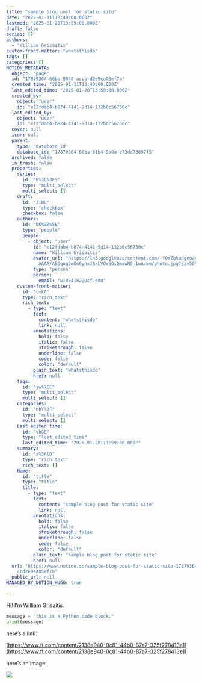 ```yaml
---
title: "sample blog post for static site"
date: "2025-01-11T18:40:00.000Z"
lastmod: "2025-01-28T13:59:00.000Z"
draft: false
series: []
authors:
  - "William Grisaitis"
custom-front-matter: "whatsthisdo"
tags: []
categories: []
NOTION_METADATA:
  object: "page"
  id: "17879364-66ba-8048-accb-d2e9ea05ef7a"
  created_time: "2025-01-11T18:40:00.000Z"
  last_edited_time: "2025-01-28T13:59:00.000Z"
  created_by:
    object: "user"
    id: "e12fdab4-b874-4141-9d14-132b0c56750c"
  last_edited_by:
    object: "user"
    id: "e12fdab4-b874-4141-9d14-132b0c56750c"
  cover: null
  icon: null
  parent:
    type: "database_id"
    database_id: "17879364-66ba-81b4-9b0a-c73dd73897f5"
  archived: false
  in_trash: false
  properties:
    series:
      id: "B%3C%3FS"
      type: "multi_select"
      multi_select: []
    draft:
      id: "JiWU"
      type: "checkbox"
      checkbox: false
    authors:
      id: "bK%3B%5B"
      type: "people"
      people:
        - object: "user"
          id: "e12fdab4-b874-4141-9d14-132b0c56750c"
          name: "William Grisaitis"
          avatar_url: "https://lh3.googleusercontent.com/-YQYZbkungeo/AAAAAAAAAAI/AAAAAAA\
            AAAA/AB6qoq2mOn6yhxJBxLVOx6OsQmxwN5_1wA/mo/photo.jpg?sz=50"
          type: "person"
          person:
            email: "wi064182@ucf.edu"
    custom-front-matter:
      id: "c~kA"
      type: "rich_text"
      rich_text:
        - type: "text"
          text:
            content: "whatsthisdo"
            link: null
          annotations:
            bold: false
            italic: false
            strikethrough: false
            underline: false
            code: false
            color: "default"
          plain_text: "whatsthisdo"
          href: null
    tags:
      id: "jw%7CC"
      type: "multi_select"
      multi_select: []
    categories:
      id: "nbY%3F"
      type: "multi_select"
      multi_select: []
    Last edited time:
      id: "vbGE"
      type: "last_edited_time"
      last_edited_time: "2025-01-28T13:59:00.000Z"
    summary:
      id: "x%3AlD"
      type: "rich_text"
      rich_text: []
    Name:
      id: "title"
      type: "title"
      title:
        - type: "text"
          text:
            content: "sample blog post for static site"
            link: null
          annotations:
            bold: false
            italic: false
            strikethrough: false
            underline: false
            code: false
            color: "default"
          plain_text: "sample blog post for static site"
          href: null
  url: "https://www.notion.so/sample-blog-post-for-static-site-1787936466ba8048ac\
    cbd2e9ea05ef7a"
  public_url: null
MANAGED_BY_NOTION_HUGO: true

---
```



Hi! I’m William Grisaitis.


```python
message = "this is a Python code block."
print(message)
```


here’s a link:


[https://www.ft.com/content/2138e940-0c81-44b0-87a7-325f278413e1](https://www.ft.com/content/2138e940-0c81-44b0-87a7-325f278413e1)


here’s an image:


![](https://notion-hugo-static-site.pages.dev/api?block_id=17879364-66ba-80cf-8344-fff5b4f0616a)

